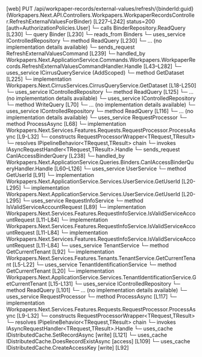 [web] PUT /api/workpaper-records/external-values/refresh/{binderId:guid}  (Workpapers.Next.API.Controllers.Workpapers.WorkpaperRecordsController.RefreshExternalValuesForBinder)  [L227–L242] status=200 [auth=AuthorizationPolicies.User]
  └─ calls BinderRepository.ReadQuery [L230]
  └─ query Binder [L230]
    └─ reads_from Binders
  └─ uses_service IControlledRepository<Binder>
    └─ method ReadQuery [L230]
      └─ ... (no implementation details available)
  └─ sends_request RefreshExternalValuesCommand [L239]
    └─ handled_by Workpapers.Next.ApplicationService.Commands.Workpapers.WorkpaperRecords.RefreshExternalValuesCommandHandler.Handle [L43–L282]
      └─ uses_service ICirrusQueryService (AddScoped)
        └─ method GetDataset [L225]
          └─ implementation Workpapers.Next.CirrusServices.CirrusQueryService.GetDataset [L18-L250]
      └─ uses_service IControlledRepository<Binder>
        └─ method ReadQuery [L125]
          └─ ... (no implementation details available)
      └─ uses_service IControlledRepository<WorkpaperRecord>
        └─ method WriteQuery [L70]
          └─ ... (no implementation details available)
      └─ uses_service IControlledRepository<Worksheet>
        └─ method ReadQuery [L116]
          └─ ... (no implementation details available)
      └─ uses_service RequestProcessor
        └─ method ProcessAsync [L68]
          └─ implementation Workpapers.Next.Services.Features.Requests.RequestProcessor.ProcessAsync [L9-L32]
            └─ constructs RequestProcessorWrapper<TRequest,TResult>
            └─ resolves IPipelineBehavior<TRequest,TResult> chain
            └─ invokes IAsyncRequestHandler<TRequest,TResult>.Handle
  └─ sends_request CanIAccessBinderQuery [L238]
    └─ handled_by Workpapers.Next.ApplicationService.Queries.Binders.CanIAccessBinderQueryHandler.Handle [L60–L126]
      └─ uses_service UserService
        └─ method GetUserId [L91]
          └─ implementation Workpapers.Next.ApplicationService.Services.UserService.GetUserId [L20-L295]
          └─ implementation Workpapers.Next.ApplicationService.Services.UserService.GetUserId [L20-L295]
      └─ uses_service RequestInfoService
        └─ method IsValidServiceAccountRequest [L89]
          └─ implementation Workpapers.Next.Services.Features.RequestInfoService.IsValidServiceAccountRequest [L11-L84]
          └─ implementation Workpapers.Next.Services.Features.RequestInfoService.IsValidServiceAccountRequest [L11-L84]
          └─ implementation Workpapers.Next.Services.Features.RequestInfoService.IsValidServiceAccountRequest [L11-L84]
      └─ uses_service TenantService
        └─ method GetCurrentTenant [L92]
          └─ implementation Workpapers.Next.Services.Features.Tenants.TenantService.GetCurrentTenant [L5-L22]
            └─ uses_service TenantIdentificationService
              └─ method GetCurrentTenant [L20]
                └─ implementation Workpapers.Next.ApplicationService.Services.TenantIdentificationService.GetCurrentTenant [L15-L131]
      └─ uses_service IControlledRepository<Binder>
        └─ method ReadQuery [L101]
          └─ ... (no implementation details available)
      └─ uses_service RequestProcessor
        └─ method ProcessAsync [L117]
          └─ implementation Workpapers.Next.Services.Features.Requests.RequestProcessor.ProcessAsync [L9-L32]
            └─ constructs RequestProcessorWrapper<TRequest,TResult>
            └─ resolves IPipelineBehavior<TRequest,TResult> chain
            └─ invokes IAsyncRequestHandler<TRequest,TResult>.Handle
      └─ uses_cache IDistributedCache.SetRecordAsync [write] [L121]
      └─ uses_cache IDistributedCache.DoesRecordExistAsync [access] [L109]
      └─ uses_cache IDistributedCache.CreateAccessKey [write] [L92]


